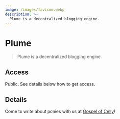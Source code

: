 ```yaml
---
image: /images/favicon.webp
description: >-
  Plume is a decentralized blogging engine.
---
```


# Plume

> Plume is a decentralized blogging engine.

## Access

Public. See details below how to get access.

## Details

Come to write about ponies with us at [Gospel of Celly](https://gospel.sunbutt.faith)!